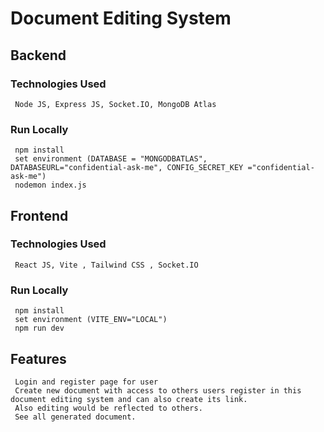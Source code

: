 # Document Editing System

## Backend
  ### Technologies Used
     Node JS, Express JS, Socket.IO, MongoDB Atlas
  ### Run Locally
     npm install
     set environment (DATABASE = "MONGODBATLAS", DATABASEURL="confidential-ask-me", CONFIG_SECRET_KEY ="confidential-ask-me")
     nodemon index.js

## Frontend
  ### Technologies Used
     React JS, Vite , Tailwind CSS , Socket.IO
  ### Run Locally
     npm install
     set environment (VITE_ENV="LOCAL")
     npm run dev

## Features
     Login and register page for user
     Create new document with access to others users register in this document editing system and can also create its link.
     Also editing would be reflected to others.
     See all generated document.
